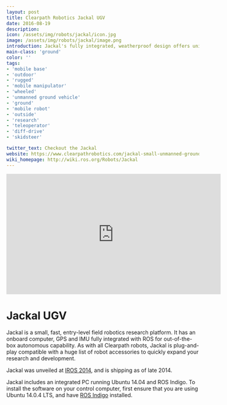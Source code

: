 ```yaml
---
layout: post
title: Clearpath Robotics Jackal UGV
date: 2016-08-19
description:
icon: /assets/img/robots/jackal/icon.jpg
image: /assets/img/robots/jackal/image.png
introduction: Jackal's fully integrated, weatherproof design offers unique capability in a compact package.
main-class: 'ground'
color: ''
tags:
- 'mobile base'
- 'outdoor'
- 'rugged'
- 'mobile manipulator'
- 'wheeled'
- 'unmanned ground vehicle'
- 'ground'
- 'mobile robot'
- 'outside'
- 'research'
- 'teleoperator'
- 'diff-drive'
- 'skidsteer'

twitter_text: Checkout the Jackal
website: https://www.clearpathrobotics.com/jackal-small-unmanned-ground-vehicle/
wiki_homepage: http://wiki.ros.org/Robots/Jackal
---
```


<iframe width="560" height="315" src="https://www.youtube.com/embed/bm5XMn3J6cM" frameborder="0" allowfullscreen></iframe>

# Jackal UGV

Jackal is a small, fast, entry-level field robotics research platform. It has an onboard computer, GPS and IMU fully integrated with ROS for out-of-the-box autonomous capability. As with all Clearpath robots, Jackal is plug-and-play compatible with a huge list of robot accessories to quickly expand your research and development.

Jackal was unveiled at [IROS 2014](http://www.iros2014.org/), and is shipping as of late 2014.

Jackal includes an integrated PC running Ubuntu 14.04 and ROS Indigo. To install the software on your control computer, first ensure that you are using Ubuntu 14.0.4 LTS, and have [ROS Indigo](indigo/Installation/Ubuntu) installed.
